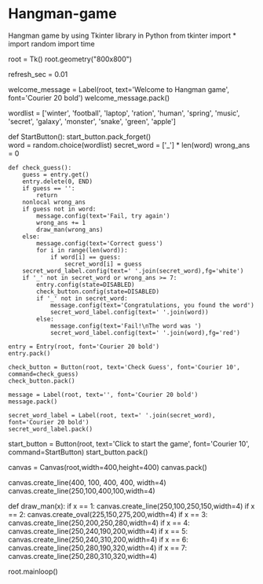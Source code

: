 # Hangman-game
Hangman game by using Tkinter library in Python
from tkinter import *
import random
import time

root = Tk()
root.geometry("800x800")

refresh_sec = 0.01

welcome_message = Label(root, text='Welcome to Hangman game', font='Courier 20 bold')
welcome_message.pack()

wordlist = ['winter', 'football', 'laptop', 'ration', 'human', 'spring', 'music', 'secret', 'galaxy', 'monster',
            'snake', 'green', 'apple']

def StartButton():
    start_button.pack_forget()  
    word = random.choice(wordlist)
    secret_word = ['_'] * len(word)
    wrong_ans = 0

    def check_guess():
        guess = entry.get()
        entry.delete(0, END)
        if guess == '':
            return
        nonlocal wrong_ans
        if guess not in word:
            message.config(text='Fail, try again')
            wrong_ans += 1
            draw_man(wrong_ans)
        else:
            message.config(text='Correct guess')
            for i in range(len(word)):
                if word[i] == guess:
                    secret_word[i] = guess
        secret_word_label.config(text=' '.join(secret_word),fg='white')
        if '_' not in secret_word or wrong_ans >= 7:
            entry.config(state=DISABLED)
            check_button.config(state=DISABLED)
            if '_' not in secret_word:
                message.config(text='Congratulations, you found the word')
                secret_word_label.config(text=' '.join(word))
            else:
                message.config(text='Fail!\nThe word was ')
                secret_word_label.config(text=' '.join(word),fg='red')
          
    entry = Entry(root, font='Courier 20 bold')
    entry.pack()

    check_button = Button(root, text='Check Guess', font='Courier 10', command=check_guess)
    check_button.pack()

    message = Label(root, text='', font='Courier 20 bold')
    message.pack()

    secret_word_label = Label(root, text=' '.join(secret_word), font='Courier 20 bold')
    secret_word_label.pack()

    

start_button = Button(root, text='Click to start the game', font='Courier 10', command=StartButton)
start_button.pack()


canvas = Canvas(root,width=400,height=400)
canvas.pack()

canvas.create_line(400, 100, 400, 400, width=4)
canvas.create_line(250,100,400,100,width=4)


def draw_man(x):
    if x == 1:
        canvas.create_line(250,100,250,150,width=4)
    if x == 2:
        canvas.create_oval(225,150,275,200,width=4)
    if x == 3:
        canvas.create_line(250,200,250,280,width=4)
    if x == 4:
        canvas.create_line(250,240,190,200,width=4)
    if x == 5:
        canvas.create_line(250,240,310,200,width=4)
    if x == 6:
        canvas.create_line(250,280,190,320,width=4)
    if x == 7:
        canvas.create_line(250,280,310,320,width=4)
    
root.mainloop()

